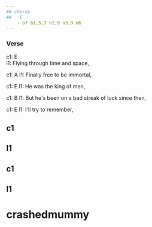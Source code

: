 ```yaml
---
## chords
##   E
    - o7 b1,5,7 n2,9 n3,9 m6
---
```










### **Verse**

c1: E                              
l1: Flying through time and space, 

c1:         A
l1: Finally free to be immortal,

c1:            E
l1: He was the king of men,

c1:                    B 
l1: But he's been on a bad streak of luck since then,


c1:                E
l1: I'll try to remember,

## c1
## l1

## c1
## l1


# crashedmummy